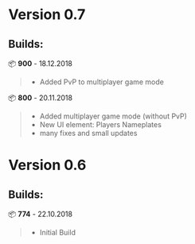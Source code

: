 # Version 0.7
## Builds:
📦 **900** - 18.12.2018
> - Added PvP to multiplayer game mode  


📦 **800** - 20.11.2018
> - Added multiplayer game mode (without PvP)
> - New UI element: Players Nameplates
> - many fixes and small updates  

# Version 0.6
## Builds:
📦 **774** - 22.10.2018
> - Initial Build

